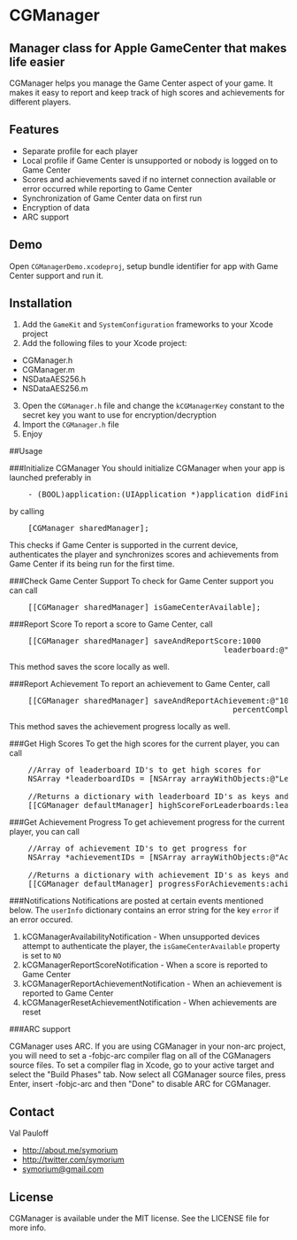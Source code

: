 # CGManager
## Manager class for Apple GameCenter that makes life easier

CGManager helps you manage the Game Center aspect of your game. It makes it easy to report and keep track of high scores and achievements for different players.

## Features

- Separate profile for each player
- Local profile if Game Center is unsupported or nobody is logged on to Game Center
- Scores and achievements saved if no internet connection available or error occurred while reporting to Game Center
- Synchronization of Game Center data on first run
- Encryption of data
- ARC support

## Demo
Open `CGManagerDemo.xcodeproj`, setup bundle identifier for app with Game Center support and run it.

## Installation

1. Add the `GameKit` and `SystemConfiguration` frameworks to your Xcode project
2. Add the following files to your Xcode project:
 - CGManager.h  
 - CGManager.m
 - NSDataAES256.h
 - NSDataAES256.m
3. Open the `CGManager.h` file and change the `kCGManagerKey` constant to the secret key you want to use for encryption/decryption
4. Import the `CGManager.h` file
5. Enjoy

##Usage

###Initialize CGManager
You should initialize CGManager when your app is launched preferably in

<pre>
    - (BOOL)application:(UIApplication *)application didFinishLaunchingWithOptions:(NSDictionary *)launchOptions 
</pre>

by calling

<pre>
    [CGManager sharedManager];
</pre>

This checks if Game Center is supported in the current device, authenticates the player and synchronizes scores and achievements from Game Center if its being run for the first time.

###Check Game Center Support
To check for Game Center support you can call

<pre>
    [[CGManager sharedManager] isGameCenterAvailable];
</pre>


###Report Score
To report a score to Game Center, call

<pre>
    [[CGManager sharedManager] saveAndReportScore:1000
                                              leaderboard:@"HighScores"];
</pre>

This method saves the score locally as well.

###Report Achievement
To report an achievement to Game Center, call

<pre>
    [[CGManager sharedManager] saveAndReportAchievement:@"1000Points"
                                                percentComplete:50];
</pre>

This method saves the achievement progress locally as well.

###Get High Scores
To get the high scores for the current player, you can call

<pre>
    //Array of leaderboard ID's to get high scores for
    NSArray *leaderboardIDs = [NSArray arrayWithObjects:@"Leaderboard1", @"Leaderboard2", nil];

    //Returns a dictionary with leaderboard ID's as keys and high scores as values
    [[CGManager defaultManager] highScoreForLeaderboards:leaderboardIDs];
</pre>

###Get Achievement Progress
To get achievement progress for the current player, you can call

<pre>
    //Array of achievement ID's to get progress for
    NSArray *achievementIDs = [NSArray arrayWithObjects:@"Achievement1", @"Achievement2", nil];

    //Returns a dictionary with achievement ID's as keys and progress as values
    [[CGManager defaultManager] progressForAchievements:achievementIDs];
</pre>

###Notifications
Notifications are posted at certain events mentioned below. The `userInfo` dictionary contains an error string for the key `error` if an error occured.

1. kCGManagerAvailabilityNotification - When unsupported devices attempt to authenticate the player, the `isGameCenterAvailable` property is set to `NO`
2. kCGManagerReportScoreNotification - When a score is reported to Game Center
3. kCGManagerReportAchievementNotification - When an achievement is reported to Game Center
4. kCGManagerResetAchievementNotification - When achievements are reset

###ARC support

CGManager uses ARC.
If you are using CGManager in your non-arc project, you will need to set a -fobjc-arc compiler flag on all of the CGManagers source files.
To set a compiler flag in Xcode, go to your active target and select the "Build Phases" tab. Now select all CGManager source files, press Enter, insert -fobjc-arc and then "Done" to disable ARC for CGManager.

## Contact

Val Pauloff

- http://about.me/symorium
- http://twitter.com/symorium
- symorium@gmail.com

## License

CGManager is available under the MIT license. See the LICENSE file for more info.